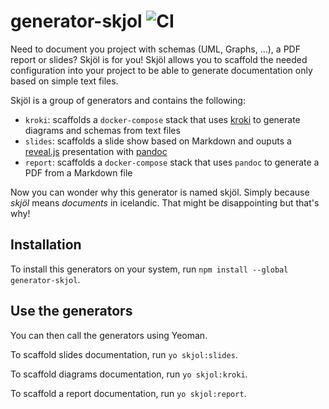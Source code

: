 # generator-skjol ![CI](https://github.com/groovytron/generator-skjol/workflows/CI/badge.svg?branch=master)

Need to document you project with schemas (UML, Graphs, ...), a PDF report or
slides?
Skjöl is for you! Skjöl allows you to scaffold the needed configuration into
your project to be able to generate documentation only based on
simple text files.

Skjöl is a group of generators and contains the following:

- `kroki`: scaffolds a `docker-compose` stack that uses [kroki](https://kroki.io/)
to generate diagrams and schemas from text files
- `slides`: scaffolds a slide show based on Markdown and ouputs
a [reveal.js](https://revealjs.com/) presentation with [pandoc](https://pandoc.org/)
- `report`: scaffolds a `docker-compose` stack that uses `pandoc` to generate
a PDF from a Markdown file

Now you can wonder why this generator is named skjöl. Simply because *skjöl*
means *documents* in icelandic. That might be disappointing but that's why!

## Installation

To install this generators on your system, run
`npm install --global generator-skjol`.

## Use the generators

You can then call the generators using Yeoman.

To scaffold slides documentation, run `yo skjol:slides`.

To scaffold diagrams documentation, run `yo skjol:kroki`.

To scaffold a report documentation, run `yo skjol:report`.
